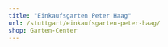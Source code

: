 ```yaml
---
title: "Einkaufsgarten Peter Haag"
url: /stuttgart/einkaufsgarten-peter-haag/
shop: Garten-Center
---
```

